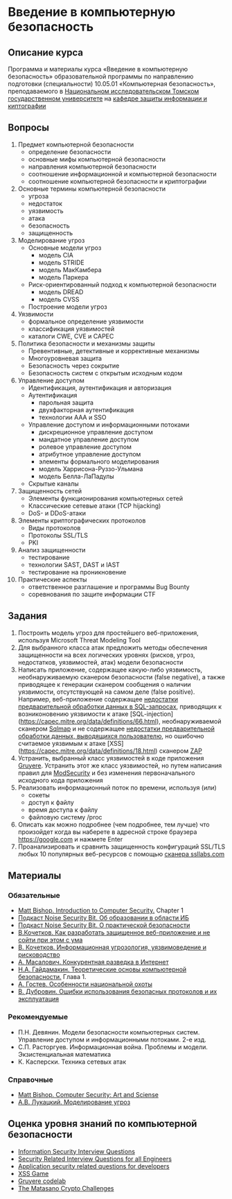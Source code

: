 # Введение в компьютерную безопасность

## Описание курса

Программа и материалы курса «Введение в компьютерную безопасность»
образовательной программы по направлению подготовки (специальности)
10.05.01 «Компьютерная безопасность», преподаваемого в [Национальном исследовательском Томском государственном университете](http://www.tsu.ru) на [кафедре защиты информации и киптографии](http://isc.tsu.ru)

## Вопросы

1. Предмет компьютерной безопасности
    * определение безопасности
    * основные мифы компьютерной безопасности
    * направления компьютерной безопасности
    * соотношение информационной и компьютерной безопасности
    * соотношение компьютерной безопасности и криптографии
1. Основные термины компьютерной безопасности
    * угроза
    * недостаток
    * уязвимость
    * атака
    * безопасность
    * защищенность
1. Моделирование угроз
    * Основные модели угроз 
        * модель CIA
        * модель STRIDE
        * модель МакКамбера
        * модель Паркера
   * Риск-ориентированный подход к компьютерной безопасности
        * модель DREAD
        * модель CVSS
    * Построение модели угроз
1. Уязвимости
    * формальное определение уязвимости
    * классификация уязвимостей
    * каталоги CWE, CVE и CAPEC 
1. Политика безопасности и механизмы защиты
    * Превентивные, детективные и коррективные механизмы
    * Многоуровневая защита
    * Безопасность через сокрытие 
    * Безопасность систем с открытым исходным кодом
1. Управление доступом
    * Идентификация, аутентификация и авторизация
    * Аутентификация
        * парольная защита
        * двухфакторная аутентификация
        * технологии AAA и SSO
    * Управление доступом и информационными потоками
        * дискреционное управление доступом
        * мандатное управление доступом
        * ролевое управление доступом
        * атрибутное управление доступом 
        * элементы формального моделирования
        * модель Харрисона-Руззо-Ульмана
        * модель Белла-ЛаПадулы
    * Скрытые каналы
1. Защищенность сетей
    * Элементы функционирования компьютерных сетей
    * Классические сетевые атаки (TCP hijacking)
    * DoS- и DDoS-атаки
1. Элементы криптографических протоколов
    * Виды протоколов 
    * Протоколы SSL/TLS
    * PKI
1. Анализ защищенности
    * тестирование
    * технологии SAST, DAST и IAST
    * тестирование на проникновение
1. Практические аспекты
    * ответственное разглашение и программы Bug Bounty
    * соревнования по защите информации CTF

## Задания
1. Построить модель угроз для простейшего веб-приложения, используя Microsoft Threat Modeling Tool
1. Для выбранного класса атак предложить методы обеспечения защищенности на всех логических уровнях (рисков, угроз, недостатков, уязвимостей, атак) модели безопасности
1. Написать приложение, содержащее какую-либо уязвимость, необнаруживаемую сканером безопасности (false negative), а также приводящее к генерации сканером сообщения о наличии уязвимости, отсутствующей на самом деле (false positive). Например, веб-приложение содержащее [недостатки предварительной обработки данных в SQL-запросах](http://cwe.mitre.org/data/definitions/89.html), приводящих к возниконовению уязвимости к атаке [SQL-injection] (https://capec.mitre.org/data/definitions/66.html), необнаруживаемой сканером [Sqlmap](http://sqlmap.org/) и не содержащее [недостатки предварительной обработки данных, выводящихся пользователю](http://cwe.mitre.org/data/definitions/79.html), но ошибочно считаемое уязвимым к атаке [XSS] (https://capec.mitre.org/data/definitions/18.html) сканером [ZAP](https://code.google.com/p/zaproxy/)
1. Устранить, выбранный класс уязвимостей в коде приложения [Gruyere](https://google-gruyere.appspot.com/). Устранить этот же класс уязвимостей, но путем написания правил для [ModSecurity](https://www.modsecurity.org/) и без изменения первоначального исходного кода приложения
1. Реализовать информационный поток по времени, используя (или)
    * сокеты
    * доступ к файлу
    * время доступа к файлу
    * файловую систему /proc
1. Описать как можно подробнее (чем подробнее, тем лучше) что произойдет когда вы наберете в адресной строке браузера https://google.com и нажмете Enter
1. Проанализировать и сравнить защищенность конфигураций SSL/TLS любых 10 популярных веб-ресурсов с помощью [сканера ssllabs.com](http://www.ssllabs.com)

## Материалы

### Обязательные
* [Matt Bishop. Introduction to Computer Security.](http://nob.cs.ucdavis.edu/book/book-intro/) Chapter 1 
* [Подкаст Noise Security Bit. Об образовании в области ИБ](http://noisebit.podster.fm/6)
* [Подкаст Noise Security Bit. О практической безопасности](http://noisebit.podster.fm/3)
* [В.Кочетков. Как разработать защищенное веб-приложение и не сойти при этом с ума](http://my.webinar.ru/record/140584/)
* [В. Кочетков. Информационная угрозология, уязвимоведение и рисководство](http://habrahabr.ru/post/129386/)
* [А. Масалович. Конкурентная разведка в Интернет](http://www.youtube.com/watch?v=HcwASJCk16k)
* [Н.А. Гайдамакин. Теоретические основы компьютерной безопасности.](http://elar.urfu.ru/bitstream/10995/1778/5/1335332_schoolbook.pdf) Глава 1.
* [А. Гостев. Особенности национальной охоты](https://www.youtube.com/watch?v=Canud1V4Fww)
* [В. Дубровин. Ошибки использования безопасных протоколов и их эксплуатация](http://live.digitaloctober.ru/embed/2996#time1400752650)

### Рекомендуемые
* П.Н. Девянин. Модели безопасности компьютерных систем. Управление доступом и информационными потоками. 2-е изд.
* С.П. Расторгуев. Информационная война. Проблемы и модели. Экзистенциальная математика
* К. Касперски. Техника сетевых атак

### Справочные
* [Matt Bishop. Computer Security: Art and Sciense](http://nob.cs.ucdavis.edu/book/book-aands/)
* [А.В. Лукацкий. Моделирование угроз](http://www.slideshare.net/lukatsky/ss-13257562)

## Оценка уровня знаний по компьютерной безопасности
* [Information Security Interview Questions](http://danielmiessler.com/study/infosec_interview_questions/)
* [Security Related Interview Questions for all Engineers](https://www.netmeister.org/blog/security-questions.html)
* [Application security related questions for developers](https://teamquiz.aspectsecurity.com)
* [XSS Game](https://xss-game.appspot.com/)
* [Gruyere codelab](https://google-gruyere.appspot.com/)
* [The Matasano Crypto Challenges](http://cryptopals.com/)
